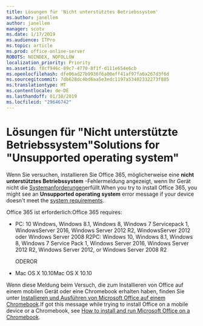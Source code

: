 ```yaml
---
title: Lösungen für 'Nicht unterstütztes Betriebssystem'
ms.author: janellem
author: janellem
manager: scotv
ms.date: 1/17/2019
ms.audience: ITPro
ms.topic: article
ms.prod: office-online-server
ROBOTS: NOINDEX, NOFOLLOW
localization_priority: Priority
ms.assetid: f8cf946c-89c7-4770-8f1f-d111e654e6cb
ms.openlocfilehash: dfe06ad27b9936f6a00eff41af97fa6a267d3f6d
ms.sourcegitcommit: 7db628dc4bd6aa5e3edc1197a53402332273f885
ms.translationtype: MT
ms.contentlocale: de-DE
ms.lasthandoff: 01/30/2019
ms.locfileid: "29646742"
---
```

# <a name="solutions-for-unsupported-operating-system"></a><span data-ttu-id="edec2-102">Lösungen für "Nicht unterstützte Betriebssystem"</span><span class="sxs-lookup"><span data-stu-id="edec2-102">Solutions for "Unsupported operating system"</span></span>



<span data-ttu-id="edec2-103">Wenn Sie versuchen, installieren Sie Office 365, möglicherweise eine **nicht unterstütztes Betriebssystem** -Fehlermeldung angezeigt, wenn Ihr Gerät nicht die [Systemanforderungen](https://products.office.com/office-system-requirements)erfüllt.</span><span class="sxs-lookup"><span data-stu-id="edec2-103">When you try to install Office 365, you might see an **Unsupported operating system** error message if your device doesn't meet the [system requirements](https://products.office.com/office-system-requirements).</span></span>
  
<span data-ttu-id="edec2-104">Office 365 ist erforderlich:</span><span class="sxs-lookup"><span data-stu-id="edec2-104">Office 365 requires:</span></span>
  
- <span data-ttu-id="edec2-105">PC: 10 Windows, Windows 8.1, Windows 8, Windows 7 Servicepack 1, WindowsServer 2016, Windows Server 2012 R2, WindowsServer 2012 oder Windows Server 2008 R2</span><span class="sxs-lookup"><span data-stu-id="edec2-105">PC: Windows 10, Windows 8.1, Windows 8, Windows 7 Service Pack 1, Windows Server 2016, Windows Server 2012 R2, Windows Server 2012, or Windows Server 2008 R2</span></span>
    
    <span data-ttu-id="edec2-106">ODER</span><span class="sxs-lookup"><span data-stu-id="edec2-106">OR</span></span>
    
- <span data-ttu-id="edec2-107">Mac OS X 10.10</span><span class="sxs-lookup"><span data-stu-id="edec2-107">Mac OS X 10.10</span></span>
    
<span data-ttu-id="edec2-108">Wenn diese Meldung beim Versuch, die zum Installieren von Office auf einem mobilen Gerät oder eine Chromebook erhalten haben, finden Sie unter [Installieren und Ausführen von Microsoft Office auf einem Chromebook](https://support.office.com/article/32f14a23-2c1a-4579-b973-d4b1d78561ad?wt.mc_id=Alchemy_ClientDIA).</span><span class="sxs-lookup"><span data-stu-id="edec2-108">If got this message while trying to install Office on a mobile device or a Chromebook, see [How to install and run Microsoft Office on a Chromebook](https://support.office.com/article/32f14a23-2c1a-4579-b973-d4b1d78561ad?wt.mc_id=Alchemy_ClientDIA).</span></span>
  

